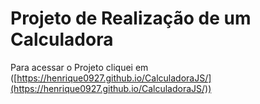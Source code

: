 # Projeto de Realização de um Calculadora 
Para acessar o Projeto cliquei em ([https://henrique0927.github.io/CalculadoraJS/](https://henrique0927.github.io/CalculadoraJS/))
